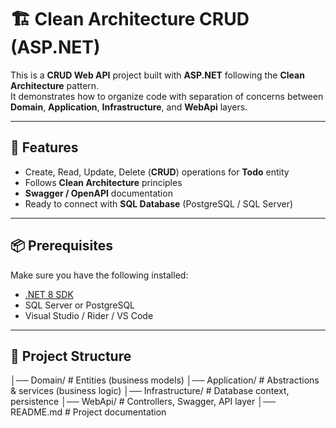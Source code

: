 # 🏗 Clean Architecture CRUD (ASP.NET)

This is a **CRUD Web API** project built with **ASP.NET** following the **Clean Architecture** pattern.  
It demonstrates how to organize code with separation of concerns between **Domain**, **Application**, **Infrastructure**, and **WebApi** layers.

---

## 🚀 Features
- Create, Read, Update, Delete (**CRUD**) operations for **Todo** entity
- Follows **Clean Architecture** principles
- **Swagger / OpenAPI** documentation
- Ready to connect with **SQL Database** (PostgreSQL / SQL Server)

---

## 📦 Prerequisites
Make sure you have the following installed:
- [.NET 8 SDK](https://dotnet.microsoft.com/en-us/download)
- SQL Server or PostgreSQL
- Visual Studio / Rider / VS Code

---

## 📂 Project Structure
│── Domain/ # Entities (business models)
│── Application/ # Abstractions & services (business logic)
│── Infrastructure/ # Database context, persistence
│── WebApi/ # Controllers, Swagger, API layer
│── README.md # Project documentation

